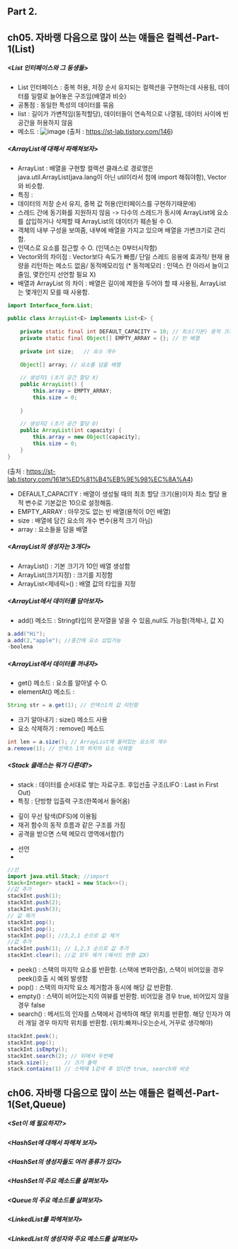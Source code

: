 ## Part 2.
## ch05. 자바랭 다음으로 많이 쓰는 얘들은 컬렉션-Part-1(List)
##### <List 인터페이스와 그 동생들>
- List 인터페이스 : 중복 허용, 저장 순서 유지되는 컬렉션을 구현하는데 사용됨, 데이터를 일렬로 늘어놓은 구조임(배열과 비슷)
- 공통점 : 동일한 특성의 데이터를 묶음
- list : 길이가 가변적임(동적할당), 데이터들이 연속적으로 나열됨, 데이터 사이에 빈 공간을 허용하지 않음
- 메소드 :
![image](https://github.com/hyezg/java-study/assets/112006114/d39dcfd4-ec06-46f6-9574-13b1746e7ebb)
(출처 : https://st-lab.tistory.com/146)
##### <ArrayList에 대해서 파해쳐보자>
- ArrayList : 배열을 구현할 컬렉션 클래스로 경로명은 java.util.ArrayList(java.lang이 아닌 util이라서 첨에 import 해줘야함), Vector와 비슷함.
- 특징 :
- 데이터의 저장 순서 유지, 중복 값 허용(인터페이스를 구현하기때문에)
- 스레드 간에 동기화를 지원하지 않음 -> 다수의 스레드가 동시에 ArrayList에 요소를 삽입하거나 삭제할 때 ArrayList의 데이터가 훼손될 수 O.
-  객체의 내부 구성을 보여줌, 내부에 배열을 가지고 있으며 배열을 가변크기로 관리함.
-  인덱스로 요소를 접근할 수 O. (인덱스는 0부터시작함)
-  Vector와의 차이점 : Vector보다 속도가 빠름/ 단일 스레드 응용에 효과적/ 현재 용량을 리턴하는 메소드 없음/ 동적메모리임
  (* 동적메모리 : 인덱스 칸 아라서 늘이고 줄임, 몇칸인지 선언할 필요 X)
- 배열과 ArrayList 의 차이 : 배열은 길이에 제한을 두어야 할 때 사용됨, ArrayList는 몇개인지 모를 때 사용함. 
```java
import Interface_form.List;
 
public class ArrayList<E> implements List<E> {
 
	private static final int DEFAULT_CAPACITY = 10;	// 최소(기본) 용적 크기 
	private static final Object[] EMPTY_ARRAY = {};	// 빈 배열
    
	private int size;	// 요소 개수 
 
	Object[] array;	// 요소를 담을 배열 
 
	// 생성자1 (초기 공간 할당 X)
	public ArrayList() {
		this.array = EMPTY_ARRAY;
		this.size = 0;
 
	}
 
	// 생성자2 (초기 공간 할당 O)
	public ArrayList(int capacity) {
		this.array = new Object[capacity];
		this.size = 0;
	}
}
```
(출처 : https://st-lab.tistory.com/161#%ED%81%B4%EB%9E%98%EC%8A%A4)

- DEFAULT_CAPACITY : 배열이 생성될 때의 최초 할당 크기(용)이자 최소 할당 용적 변수로 기본값은 10으로 설정해둠.
- EMPTY_ARRAY : 아무것도 없는 빈 배열(용적이 0인 배열)
- size : 배열에 담긴 요소의 개수 변수(용적 크기 아님)
- array : 요소들을 담을 배열 


##### <ArrayList의 생성자는 3개다>
- ArrayList() : 기본 크기가 10인 배열 생성함
- ArrayList(크기지정) : 크기를 지정함
- ArrayList<제네릭>() : 배열 값의 타입을 지정
##### <ArrayList에서 데이터를 담아보자>
- add() 메소드 : String타입의 문자열을 넣을 수 있음,null도 가능함(객체나, 값 X)
```java
a.add("Hi");
a.add(2,"apple"); //중간에 요소 삽입가능
-boolena
```

##### <ArrayList에서 데이터를 꺼내자>
- get() 메소드 : 요소를 알아낼 수 O.
- elementAt() 메소드 :
```java
String str = a.get(1); // 인덱스1의 값 리턴함
```
- 크기 알아내기 : size() 메소드 사용
- 요소 삭제하기 : remove() 메소드
```java
int len = a.size(); // ArrayList에 들어있는 요소의 개수
a.remove(1); // 인덱스 1의 위치의 요소 삭제함
```
##### <Stack 클래스는 뭐가 다른데?>
- stack : 데이터를 순서대로 쌓는 자료구조. 후입선출 구조(LIFO : Last in First Out)
- 특징 : 단방향 입출력 구조(한쪽에서 들어옴)
 + 깊이 우선 탐색(DFS)에 이용됨
 + 재귀 함수의 동작 흐름과 같은 구조를 가짐
 + 공격을 받으면 스택 메모리 영역에서함(?)
- 선언
-
```java
//선
import java.util.Stack; //import
Stack<Integer> stack1 = new Stack<>();
//값 추가
stackInt.push(1); 
stackInt.push(2);
stackInt.push(3);
// 값 제거
stackInt.pop(); 
stackInt.pop();
stackInt.pop(); //3,2,1 순으로 값 제거
//값 추가
stackInt.push(1); // 1,2,3 순으로 값 추가
stackInt.clear(); //값 모두 제거 (메서드 반환 값X)
```
- peek() : 스택의 마지막 요소를 반환함. (스택에 변화안줌), 스택이 비어있을 경우 peek()호출 시 예외 발생함
- pop() : 스택의 마지막 요소 제거함과 동시에 해당 값 반환함.
- empty() : 스택이 비어있는지의 여뷰를 반환함. 비어있을 경우 true, 비어있지 않을 경우 false
- search() : 메서드의 인자를 스택에서 검색하여 해당 위치를 반환함. 해당 인자가 여러 개일 경우 마지막 위치를 반환함.
  (위치:빠져나오는순서, 거꾸로 생각해야)
```java
stackInt.peek();
stackInt.pop();
stackInt.isEmpty();
stackInt.search(2); // 뒤에서 두번째
stack.size();     // 크기 출력
stack.contains(1) // 스택에 1검색 후 있다면 true, search와 비슷
```

## ch06. 자바랭 다음으로 많이 쓰는 얘들은 컬렉션-Part-1(Set,Queue)
##### <Set이 왜 필요하지?>

##### <HashSet에 대해서 파헤쳐 보자>

##### <HashSet의 생성자들도 여러 종류가 있다>

##### <HashSet의 주요 메소드를 살펴보자>

##### <Queue의 주요 메소드를 살펴보자>

##### <LinkedList를 파헤쳐보자>

##### <LinkedList의 생성자와 주요 메소드를 살펴보자>
